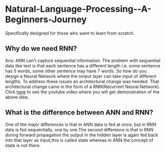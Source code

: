 # Natural-Language-Processing--A-Beginners-Journey  
Specifically designed for those who want to learn from scratch.  


## Why do we need RNN?  
Ans: ANN can't capture sequential information. The problem with sequential data like text is that each sentence has a different length i.e. some sentence has 5 words, some other sentence may have 7 words. So how do you design a Neural Network where the oinput layer can take input of different lengths. To address these issues an architectural change was needed. That architectural change came in the form of a RNN(Recurrent Neural Network).  
Click [here](https://youtu.be/4KpRP-YUw6c?si=vo7dkM95JYM3x9e1) to see the youtube video where you will get demonstration of the above idea.

## What is the difference between ANN and RNN?  
One of the major differences is that in ANN data is fed at once, but in RNN data is fed sequentially, one by one.The second difference is that in RNN during forward propagation the output in the hidden layer is again fed back into that layer as input,this is called state whereas in ANN the concept of state is not there.  

